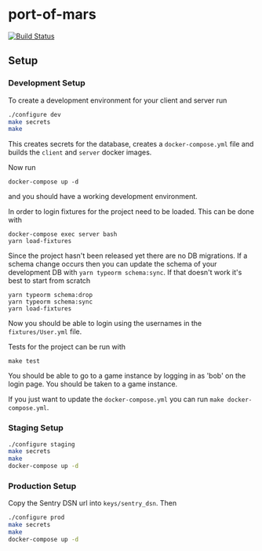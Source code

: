 # port-of-mars

[![Build Status](https://travis-ci.com/virtualcommons/port-of-mars.svg?token=Axd1f7q98op1tRxrKi92&branch=master)](https://travis-ci.com/virtualcommons/port-of-mars)

## Setup

### Development Setup

To create a development environment for your client and server run

```bash
./configure dev
make secrets
make
```

This creates secrets for the database, creates a `docker-compose.yml` file and builds the `client` and `server` docker images.

Now run

```
docker-compose up -d
```

and you should have a working development environment.

In order to login fixtures for the project need to be loaded. This can be done with

```
docker-compose exec server bash
yarn load-fixtures
```

Since the project hasn't been released yet there are no DB migrations. If a schema change occurs then
you can update the schema of your development DB with `yarn typeorm schema:sync`. If that doesn't work
it's best to start from scratch

```
yarn typeorm schema:drop
yarn typeorm schema:sync
yarn load-fixtures
```

Now you should be able to login using the usernames in the `fixtures/User.yml` file.

Tests for the project can be run with

```
make test
```

You should be able to go to a game instance by logging in as 'bob' on the login page. You should be taken to a game instance.

If you just want to update the `docker-compose.yml` you can run `make docker-compose.yml`.

### Staging Setup

```bash
./configure staging
make secrets
make
docker-compose up -d
```

### Production Setup

Copy the Sentry DSN url into `keys/sentry_dsn`. Then 

```bash
./configure prod
make secrets
make
docker-compose up -d
```

